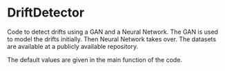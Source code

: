 # DriftDetector
Code to detect drifts using a GAN and a Neural Network. The GAN is used to model the drifts initially. Then 
Neural Network takes over. The datasets are available at a publicly available repository.

The default values are given in the main function of the code. 

